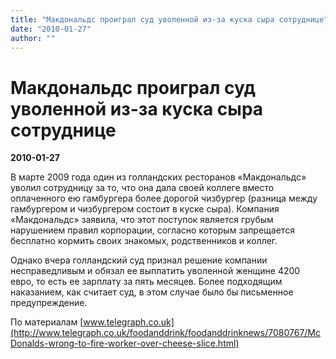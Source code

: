 ```yaml
---
title: "Макдональдс проиграл суд уволенной из-за куска сыра сотруднице"
date: "2010-01-27"
author: ""
---
```


# Макдональдс проиграл суд уволенной из-за куска сыра сотруднице

**2010-01-27** 

В марте 2009 года один из голландских ресторанов «Макдональдс» уволил сотрудницу за то, что она дала своей коллеге вместо оплаченного ею гамбургера более дорогой чизбургер (разница между гамбургером и чизбургером состоит в куске сыра). Компания «Макдональдс» заявила, что этот поступок является грубым нарушением правил корпорации, согласно которым запрещается бесплатно кормить своих знакомых, родственников и коллег.

Однако вчера голландский суд признал решение компании несправедливым и обязал ее выплатить уволенной женщине 4200 евро, то есть ее зарплату за пять месяцев. Более подходящим наказанием, как считает суд, в этом случае было бы письменное предупреждение.

По материалам [www.telegraph.co.uk](http://www.telegraph.co.uk/foodanddrink/foodanddrinknews/7080767/McDonalds-wrong-to-fire-worker-over-cheese-slice.html)